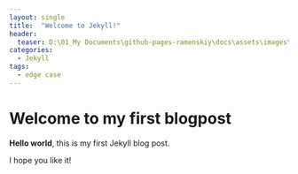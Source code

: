 ```yaml
---
layout: single
title:  "Welcome to Jekyll!"
header:
  teaser: D:\01_My Documents\github-pages-ramenskiy\docs\assets\images\unsplash-image-1.jpg
categories: 
  - Jekyll
tags:
  - edge case
---
```


# Welcome to my first blogpost

**Hello world**, this is my first Jekyll blog post.

I hope you like it!